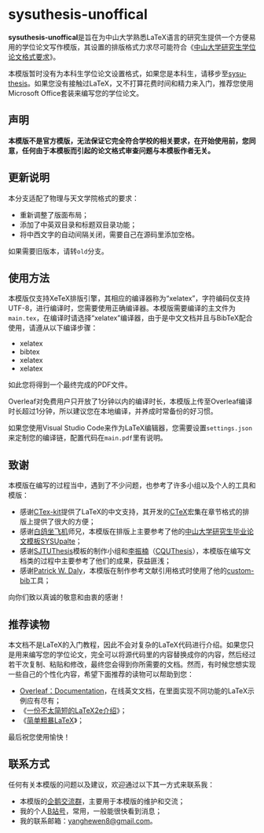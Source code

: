 # sysuthesis-unoffical

**sysuthesis-unoffical**是旨在为中山大学熟悉LaTeX语言的研究生提供一个方便易用的学位论文写作模版，其设置的排版格式力求尽可能符合《[中山大学研究生学位论文格式要求]({https://sysgraduate.sysu.edu.cn/sites/graduate.prod.dpcms4.sysu.edu.cn/files/2019-04/%E4%B8%AD%E5%B1%B1%E5%A4%A7%E5%AD%A6%E7%A0%94%E7%A9%B6%E7%94%9F%E5%AD%A6%E4%BD%8D%E8%AE%BA%E6%96%87%E6%A0%BC%E5%BC%8F%E8%A6%81%E6%B1%82.pdf})》。

本模版暂时没有为本科生学位论文设置格式，如果您是本科生，请移步至[sysu-thesis](https://github.com/SYSU-SCC/sysu-thesis)。如果您没有接触过LaTeX，又不打算花费时间和精力来入门，推荐您使用Microsoft Office套装来编写您的学位论文。

## 声明

**本模版不是官方模版，无法保证它完全符合学校的相关要求，在开始使用前，您同意，任何由于本模板而引起的论文格式审查问题与本模板作者无关。**

## 更新说明

本分支适配了物理与天文学院格式的要求：
* 重新调整了版面布局；
* 添加了中英双目录和标题双目录功能；
* 将中西文字的自动间隔关闭，需要自己在源码里添加空格。

如果需要旧版本，请转`old`分支。

## 使用方法

本模版仅支持XeTeX排版引擎，其相应的编译器称为“xelatex”，字符编码仅支持UTF-8，进行编译时，您需要使用正确编译器。本模版需要编译的主文件为`main.tex`，在编译时请选择“xelatex”编译器，由于是中文文档并且与BibTeX配合使用，请遵从以下编译步骤：

* xelatex
* bibtex
* xelatex
* xelatex

如此您将得到一个最终完成的PDF文件。

Overleaf对免费用户只开放了1分钟以内的编译时长，本模版上传至Overleaf编译时长超过1分钟，所以建议您在本地编译，并养成时常备份的好习惯。

如果您使用Visual Studio Code来作为LaTeX编辑器，您需要设置`settings.json`来定制您的编译链，配置代码在`main.pdf`里有说明。

## 致谢

本模版在编写的过程当中，遇到了不少问题，也参考了许多小组以及个人的工具和模版：

* 感谢[CTex-kit](https://github.com/CTeX-org/ctex-kit)提供了LaTeX的中文支持，其开发的[CTeX](https://ctan.org/tex-archive/language/chinese/ctex)宏集在章节格式的排版上提供了很大的方便；
* 感谢[白鸽坐飞机](https://www.zhihu.com/people/sgcd-33)师兄，本模版在排版上主要参考了他的[中山大学研究生毕业论文模板SYSUpalte](https://www.overleaf.com/latex/templates/zhong-shan-da-xue-yan-jiu-sheng-bi-ye-lun-wen-mo-ban-sysupalte/kybsnywqbcdc)；
* 感谢[SJTUThesis](https://github.com/sjtug/SJTUThesis)模板的制作小组和[李振楠](https://github.com/nanmu42)（[CQUThesis](https://github.com/nanmu42/CQUThesis)），本模版在编写文档类的过程中主要参考了他们的成果，获益匪浅；
* 感谢[Patrick W. Daly](https://www.ctan.org/author/daly)，本模版在制作参考文献引用格式时使用了他的[custom-bib](https://www.ctan.org/tex-archive/macros/latex/contrib/custom-bib/)工具；

向你们致以真诚的敬意和由衷的感谢！

## 推荐读物
本文档不是LaTeX的入门教程，因此不会对复杂的LaTeX代码进行介绍。如果您只是用来编写您的学位论文，完全可以将源代码里的内容替换成你的内容，然后经过若干次复制、粘贴和修改，最终您会得到你所需要的文档。然而，有时候您想实现一些自己的个性化内容，希望下面推荐的读物可以帮助到您：
* [Overleaf：Documentation](https://www.overleaf.com/learn)，在线英文文档，在里面实现不同功能的LaTeX示例应有尽有；
* 《[一份不太简短的LaTeX2e介绍](http://www.ptep-online.com/ctan/lshort_chinese.pdf)》；
* 《[简单粗暴LaTeX](https://github.com/wklchris/Note-by-LaTeX)》；

最后祝您使用愉快！

## 联系方式

任何有关本模版的问题以及建议，欢迎通过以下其一方式来联系我：
* 本模版的[企鹅交流群](https://jq.qq.com/?_wv=1027&k=eA9mGWmS)，主要用于本模版的维护和交流；
* 我的个人[B站号](https://space.bilibili.com/326100515)，常用，一般能很快看到消息；
* 我的联系邮箱：<yanghewen8@gmail.com>。